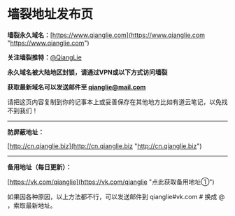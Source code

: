 # 墙裂地址发布页
**墙裂永久域名：**[https://www.qianglie.com](https://www.qianglie.com "https://www.qianglie.com")

**关注墙裂推特：**[@QiangLie](https://twitter.com/qianglie "@QiangLie")

**永久域名被大陆地区封锁，请通过VPN或以下方式访问墙裂**

**获取最新域名可以发送邮件至 qianglie@mail.com**

请把这页内容复制到你的记事本上或妥善保存在其他地方比如有道云笔记，以免找不到我们！

------------

**防屏蔽地址：**

[http://cn.qianglie.biz](http://cn.qianglie.biz "http://cn.qianglie.biz")

------------

**备用地址（每日更新）：**

[https://vk.com/qianglie](https://vk.com/qianglie "点此获取备用地址①")

如果因各种原因，以上方法都不行，可以发送邮件到 qianglie#vk.com  # 换成 @ ，索取最新地址。
